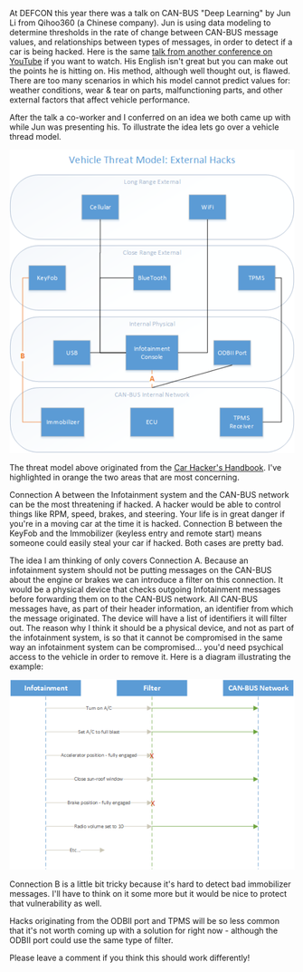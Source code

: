 At DEFCON this year there was a talk on CAN-BUS "Deep Learning" by Jun Li from Qihoo360 (a Chinese company). Jun is using data modeling to determine thresholds in the rate of change between CAN-BUS message values, and relationships between types of messages, in order to detect if a car is being hacked. Here is the same [talk from another conference on YouTube](https://www.youtube.com/watch?v=XBg8xhK7L0w) if you want to watch. His English isn't great but you can make out the points he is hitting on. His method, although well thought out, is flawed. There are too many scenarios in which his model cannot predict values for: weather conditions, wear & tear on parts, malfunctioning parts, and other external factors that affect vehicle performance.

After the talk a co-worker and I conferred on an idea we both came up with while Jun was presenting his. To illustrate the idea lets go over a vehicle thread model.

![Vehicle Threat Model: External Hacks](/img/post/threat_model_external.png)

The threat model above originated from the [Car Hacker's Handbook](http://opengarages.org/handbook/). I've highlighted in orange the two areas that are most concerning.

Connection A between the Infotainment system and the CAN-BUS network can be the most threatening if hacked. A hacker would be able to control things like RPM, speed, brakes, and steering. Your life is in great danger if you're in a moving car at the time it is hacked. Connection B between the KeyFob and the Immobilizer (keyless entry and remote start) means someone could easily steal your car if hacked. Both cases are pretty bad.

The idea I am thinking of only covers Connection A. Because an infotainment system should not be putting messages on the CAN-BUS about the engine or brakes we can introduce a filter on this connection. It would be a physical device that checks outgoing Infotainment messages before forwarding them on to the CAN-BUS network. All CAN-BUS messages have, as part of their header information, an identifier from which the message originated. The device will have a list of identifiers it will filter out. The reason why I think it should be a physical device, and not as part of the infotainment system, is so that it cannot be compromised in the same way an infotainment system can be compromised... you'd need psychical access to the vehicle in order to remove it. Here is a diagram illustrating the example:

![Vehicle Threat Message Sequence](/img/post/threat_msg_seq.png)

Connection B is a little bit tricky because it's hard to detect bad immobilizer messages. I'll have to think on it some more but it would be nice to protect that vulnerability as well.

Hacks originating from the ODBII port and TPMS will be so less common that it's not worth coming up with a solution for right now - although the ODBII port could use the same type of filter.

Please leave a comment if you think this should work differently!